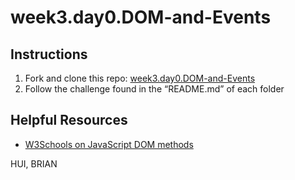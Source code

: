 # week3.day0.DOM-and-Events

## Instructions
1. Fork and clone this repo: [week3.day0.DOM-and-Events](https://github.com/AllStarCodeOrg/week3.day0.DOM-and-Events)
2. Follow the challenge found in the “README.md” of each folder

## Helpful Resources
- [W3Schools on JavaScript DOM methods](https://www.w3schools.com/js/js_htmldom_methods.asp)

HUI, BRIAN